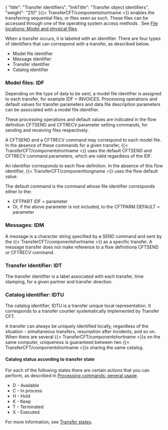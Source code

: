 {
    "title": "Transfer  identifiers",
    "linkTitle": "Transfer object identifiers",
    "weight": "210"
}{{< TransferCFT/componentshortname  >}} enables the transferring sequential files, or files seen
as such. These files can be accessed through one of the operating system
access methods . See [File locations: Model and physical files](../../creating_transfers_start_here/model_and_physical_file_concepts).

When a transfer occurs, it is labeled with an identifier. There are
four types of identifiers that can correspond with a transfer, as described
below.

-   Model
    file identifier
-   Message
    identifier
-   Transfer
    identifier
-   Catalog
    identifier

<span id="Model_files__IDF"></span>

### Model files: IDF

Depending on the type of data to be sent, a model file identifier is assigned to each transfer, for example
IDF = INVOICES. Processing operations and default values for transfer
parameters and data file description parameters can be associated with
a model file identifier.

These processing operations and default values are indicated in the flow definition
CFTSEND and CFTRECV parameter setting commands, for sending and receiving
files respectively.

A CFTSEND and a CFTRECV command may correspond to each model
file. In the absence of these commands for a given transfer, {{< TransferCFT/componentshortname  >}} uses the default CFTSEND and CFTRECV command parameters, which are
valid regardless of the IDF.

An identifier corresponds to each flow definition. In the absence of this flow identifier, {{< TransferCFT/componentlongname  >}} uses the flow default value.

The default command is the command whose file identifier corresponds either to the:

-   CFTPART
    IDF = parameter
-   Or, if the above
    parameter is not included, to the CFTPARM DEFAULT
    = parameter

<span id="Messages__IDM"></span>

### Messages: IDM

A message is a character string specified by a SEND command and sent
by the {{< TransferCFT/componentshortname  >}} as a specific transfer. A message transfer does not make reference to a flow definitiona CFTSEND or CFTRECV command.

<span id="Transfer_identifier__IDT"></span>

### Transfer identifier: IDT

The transfer identifier is a label associated with each transfer, time
stamping, for a given partner and transfer direction.

<span id="Catalog_identifier__IDTU"></span>

### Catalog identifier: IDTU

The catalog identifier, IDTU
is a transfer unique local representation. It corresponds to a transfer
counter systematically implemented by Transfer CFT.

A transfer can always be uniquely identified locally, regardless of
the situation - simultaneous transfers, resumption after incidents, and
so on. When there are several {{< TransferCFT/componentshortname  >}}s on the same computer, uniqueness
is guaranteed between two {{< TransferCFT/componentshortname  >}}s sharing the same catalog.

#### Catalog status according to transfer state

For each of the following states there are certain actions that you can perform, as described in [Processing commands: general usage](../../about_transfer_processing/proc_commands).

-   D - Available
-   C - In process
-   H - Hold
-   K - Keep
-   T - Terminated
-   X - Executed

For more information, see [Transfer states](../delayed_transfers).
